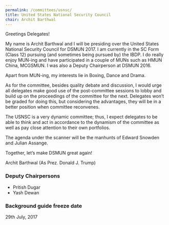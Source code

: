 ```yaml
---
permalink: /committees/usnsc/
title: United States National Security Council
chair: Archit Barthwal
---
```


Greetings Delegates!

My name is Archit Barthwal and I will be presiding over the United States National Security Council for DSMUN 2017. I am currently in the SC Form (Class 12) pursuing (and sometimes being pursued by) the IBDP. I do really enjoy MUN-ing and have participated in a couple of MUNs such as HMUN China, MCGSMUN. I was also a Deputy Chairperson at DSMUN 2016.

Apart from MUN-ing, my interests lie in Boxing, Dance and Drama.

As for the committee, besides quality debate and discussion, I would urge all delegates make good use of the post-committee sessions to lobby and build up on the proceedings of the committee for the next. Delegates won’t be graded for doing this, but considering the advantages, they will be in a better position when committee reconvenes.

The USNSC is a very dynamic committee; thus, I expect delegates to be able to think and act in accordance to the dynamism of the committee as well as pay close attention to their own portfolios.

The agenda under the scanner will be the manhunts of Edward Snowden and Julian Assange.

Together, let’s make DSMUN great again!

Archit Barthwal (As Prez. Donald J. Trump)

### Deputy Chairpersons

- Pritish Dugar
- Yash Dewan

### Background guide freeze date

29th July, 2017
